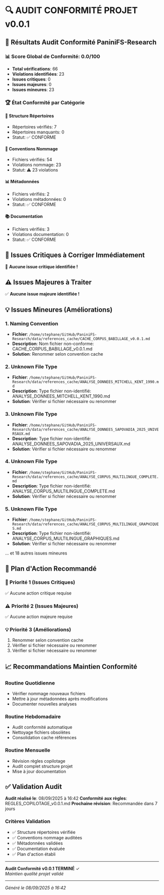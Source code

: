# 🔍 AUDIT CONFORMITÉ PROJET v0.0.1

## 🎯 **Résultats Audit Conformité PaniniFS-Research**

### **📊 Score Global de Conformité: 0.0/100**

- **Total vérifications**: 66
- **Violations identifiées**: 23
- **Issues critiques**: 0
- **Issues majeures**: 0
- **Issues mineures**: 23

### **🏆 État Conformité par Catégorie**

#### **📁 Structure Répertoires**
- Répertoires vérifiés: 7
- Répertoires manquants: 0
- Statut: ✅ CONFORME

#### **📝 Conventions Nommage**
- Fichiers vérifiés: 54
- Violations nommage: 23
- Statut: ⚠️ 23 violations

#### **📊 Métadonnées**
- Fichiers vérifiés: 2
- Violations métadonnées: 0
- Statut: ✅ CONFORME

#### **📚 Documentation**
- Fichiers vérifiés: 3
- Violations documentation: 0
- Statut: ✅ CONFORME

## 🚨 **Issues Critiques à Corriger Immédiatement**

🎉 **Aucune issue critique identifiée !**

## ⚠️ **Issues Majeures à Traiter**

✅ **Aucune issue majeure identifiée !**

## 💡 **Issues Mineures (Améliorations)**


### **1. Naming Convention**
- **Fichier**: `/home/stephane/GitHub/PaniniFS-Research/data/references_cache/CACHE_CORPUS_BABILLAGE_v0.0.1.md`
- **Description**: Nom fichier non-conforme: CACHE_CORPUS_BABILLAGE_v0.0.1.md
- **Solution**: Renommer selon convention cache


### **2. Unknown File Type**
- **Fichier**: `/home/stephane/GitHub/PaniniFS-Research/data/references_cache/ANALYSE_DONNEES_MITCHELL_KENT_1990.md`
- **Description**: Type fichier non-identifié: ANALYSE_DONNEES_MITCHELL_KENT_1990.md
- **Solution**: Vérifier si fichier nécessaire ou renommer


### **3. Unknown File Type**
- **Fichier**: `/home/stephane/GitHub/PaniniFS-Research/data/references_cache/ANALYSE_DONNEES_SAPOVADIA_2025_UNIVERSAUX.md`
- **Description**: Type fichier non-identifié: ANALYSE_DONNEES_SAPOVADIA_2025_UNIVERSAUX.md
- **Solution**: Vérifier si fichier nécessaire ou renommer


### **4. Unknown File Type**
- **Fichier**: `/home/stephane/GitHub/PaniniFS-Research/data/references_cache/ANALYSE_CORPUS_MULTILINGUE_COMPLETE.md`
- **Description**: Type fichier non-identifié: ANALYSE_CORPUS_MULTILINGUE_COMPLETE.md
- **Solution**: Vérifier si fichier nécessaire ou renommer


### **5. Unknown File Type**
- **Fichier**: `/home/stephane/GitHub/PaniniFS-Research/data/references_cache/ANALYSE_CORPUS_MULTILINGUE_GRAPHIQUES.md`
- **Description**: Type fichier non-identifié: ANALYSE_CORPUS_MULTILINGUE_GRAPHIQUES.md
- **Solution**: Vérifier si fichier nécessaire ou renommer


... et 18 autres issues mineures

## 🔧 **Plan d'Action Recommandé**

### **🚨 Priorité 1 (Issues Critiques)**
✅ Aucune action critique requise

### **⚠️ Priorité 2 (Issues Majeures)**
✅ Aucune action majeure requise

### **💡 Priorité 3 (Améliorations)**
1. Renommer selon convention cache
1. Vérifier si fichier nécessaire ou renommer
1. Vérifier si fichier nécessaire ou renommer

## 📈 **Recommandations Maintien Conformité**

### **Routine Quotidienne**
- Vérifier nommage nouveaux fichiers
- Mettre à jour métadonnées après modifications
- Documenter nouvelles analyses

### **Routine Hebdomadaire**
- Audit conformité automatique
- Nettoyage fichiers obsolètes
- Consolidation cache références

### **Routine Mensuelle**
- Révision règles copilotage
- Audit complet structure projet
- Mise à jour documentation

## ✅ **Validation Audit**

**Audit réalisé le**: 08/09/2025 à 16:42
**Conformité aux règles**: REGLES_COPILOTAGE_v0.0.1.md
**Prochaine révision**: Recommandée dans 7 jours

### **Critères Validation**
- ✅ Structure répertoires vérifiée
- ✅ Conventions nommage auditées  
- ✅ Métadonnées validées
- ✅ Documentation évaluée
- ✅ Plan d'action établi

---

**Audit Conformité v0.0.1 TERMINÉ** ✓  
*Maintien qualité projet validé*

---
*Généré le 08/09/2025 à 16:42*
